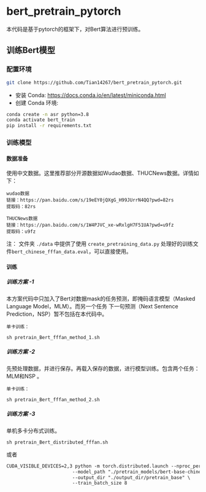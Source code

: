# bert_pretrain_pytorch

本代码是基于pytorch的框架下，对Bert算法进行预训练。


## 训练Bert模型

### 配置环境

``` sh
git clone https://github.com/Tian14267/bert_pretrain_pytorch.git
```

- 安装 Conda:  https://docs.conda.io/en/latest/miniconda.html
- 创建 Conda 环境:

``` sh
conda create -n asr python=3.8
conda activate bert_train
pip install -r requirements.txt
```


### 训练模型

#### 数据准备
使用中文数据。这里推荐部分开源数据如Wudao数据、THUCNews数据。详情如下：
```
wudao数据
链接：https://pan.baidu.com/s/19eEY0jQXgG_H99JUrrN4QQ?pwd=82rs 
提取码：82rs

THUCNews数据
链接：https://pan.baidu.com/s/1W4PJVC_xe-wRxlgH7F51UA?pwd=u9fz 
提取码：u9fz
```

注：
文件夹 ```./data``` 中提供了使用 ```create_pretraining_data.py``` 处理好的训练文件```bert_chinese_fffan_data.eval```，可以直接使用。


#### 训练

##### 训练方案 -1
本方案代码中只加入了Bert对数据mask的任务预测，即掩码语言模型（Masked Language Model，MLM）。而另一个任务 下一句预测（Next Sentence Prediction，NSP）暂不包括在本代码中。
```
单卡训练：

sh pretrain_Bert_fffan_method_1.sh
```

##### 训练方案 -2
先预处理数据，并进行保存。再载入保存的数据，进行模型训练。包含两个任务：MLM和NSP 。
```
单卡训练：

sh pretrain_Bert_fffan_method_2.sh
```

##### 训练方案 -3
单机多卡分布式训练。
```
sh pretrain_Bert_distributed_fffan.sh
```
或者
```markdown
CUDA_VISIBLE_DEVICES=2,3 python -m torch.distributed.launch --nproc_per_node=2 pretrain_Bert_distributed.py \
                        --model_path "./pretrain_models/bert-base-chinese" \
                        --output_dir "./output_dir/pretrain_base" \
                        --train_batch_size 8
```
